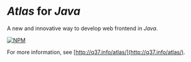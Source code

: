 # *Atlas* for *Java*

A new and innovative way to develop web frontend in *Java*.

[![NPM](https://nodei.co/npm/atlasjre.png)](https://nodei.co/npm/atlasjre/)

For more information, see [http://q37.info/atlas/](http://q37.info/atlas/).